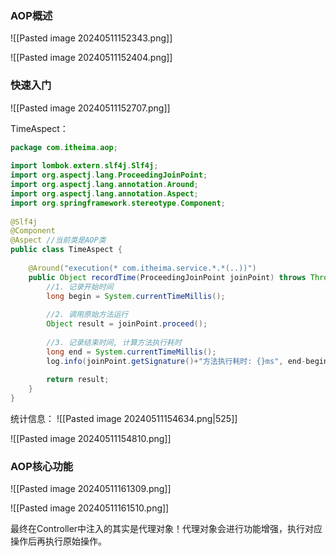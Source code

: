 ### AOP概述

![[Pasted image 20240511152343.png]]

![[Pasted image 20240511152404.png]]

### 快速入门

![[Pasted image 20240511152707.png]]

TimeAspect：

```java
package com.itheima.aop;  
  
import lombok.extern.slf4j.Slf4j;  
import org.aspectj.lang.ProceedingJoinPoint;  
import org.aspectj.lang.annotation.Around;  
import org.aspectj.lang.annotation.Aspect;  
import org.springframework.stereotype.Component;  
  
@Slf4j  
@Component  
@Aspect //当前类是AOP类  
public class TimeAspect {  
  
    @Around("execution(* com.itheima.service.*.*(..))")  
    public Object recordTime(ProceedingJoinPoint joinPoint) throws Throwable {  
        //1. 记录开始时间  
        long begin = System.currentTimeMillis();  
  
        //2. 调用原始方法运行  
        Object result = joinPoint.proceed();  
  
        //3. 记录结束时间, 计算方法执行耗时  
        long end = System.currentTimeMillis();  
        log.info(joinPoint.getSignature()+"方法执行耗时: {}ms", end-begin); //拿到执行方法的签名  
  
        return result;  
    }  
}

```

统计信息：
![[Pasted image 20240511154634.png|525]]

![[Pasted image 20240511154810.png]]

### AOP核心功能

![[Pasted image 20240511161309.png]]

![[Pasted image 20240511161510.png]]

最终在Controller中注入的其实是代理对象！代理对象会进行功能增强，执行对应操作后再执行原始操作。